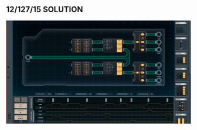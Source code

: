 12/127/15 SOLUTION
------------------------------

![screenshot0](https://github.com/shiawasenahikari/Shenzhen-IO-Solutions/blob/master/030-airline-cocktail-mixer/screenshot0.png)
